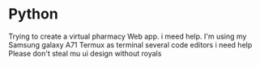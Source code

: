 # Python
Trying to create a virtual pharmacy Web app. 
i meed help.
I'm using my Samsung galaxy A71
Termux as terminal 
several code editors 
i need help
Please don't steal mu ui design without royals
